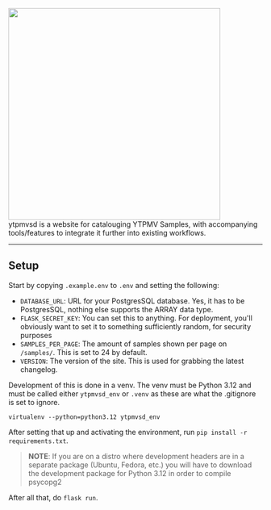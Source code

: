 <img src="https://github.com/user-attachments/assets/316f1b09-9a2d-4b8a-98bc-aca9c4fb0d78" style="width: 30em;"><br>
ytpmvsd is a website for catalouging YTPMV Samples, with accompanying tools/features to integrate it further into existing workflows.

---

## Setup

Start by copying `.example.env` to `.env` and setting the following:

- `DATABASE_URL`: URL for your PostgresSQL database. Yes, it has to be PostgresSQL, nothing else supports the ARRAY data type.
- `FLASK_SECRET_KEY`: You can set this to anything. For deployment, you'll obviously want to set it to something sufficiently random, for security purposes
- `SAMPLES_PER_PAGE`: The amount of samples shown per page on `/samples/`. This is set to 24 by default.
- `VERSION`: The version of the site. This is used for grabbing the latest changelog.

Development of this is done in a venv. The venv must be Python 3.12 and must be called either `ytpmvsd_env` or `.venv` as these are what the .gitignore is set to ignore.

`virtualenv --python=python3.12 ytpmvsd_env`

After setting that up and activating the environment, run `pip install -r requirements.txt`.

> **NOTE**: If you are on a distro where development headers are in a separate package (Ubuntu, Fedora, etc.) you will have to download the development package for Python 3.12 in order to compile psycopg2

After all that, do `flask run`.
